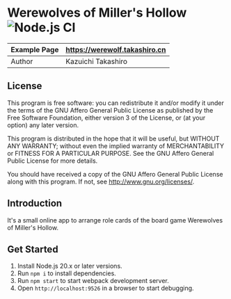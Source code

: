 Werewolves of Miller's Hollow ![Node.js CI](https://github.com/takashiro/asmodee-werewolf-react/workflows/Node.js%20CI/badge.svg)
==========

| Example Page |    https://werewolf.takashiro.cn       |
|--------------|---------------------------------------|
| Author       |           Kazuichi Takashiro          |


License
-------
This program is free software: you can redistribute it and/or modify
it under the terms of the GNU Affero General Public License as
published by the Free Software Foundation, either version 3 of the
License, or (at your option) any later version.

This program is distributed in the hope that it will be useful,
but WITHOUT ANY WARRANTY; without even the implied warranty of
MERCHANTABILITY or FITNESS FOR A PARTICULAR PURPOSE.  See the
GNU Affero General Public License for more details.

You should have received a copy of the GNU Affero General Public License
along with this program. If not, see <http://www.gnu.org/licenses/>.

Introduction
------------

It's a small online app to arrange role cards of the board game Werewolves of Miller's Hollow.

Get Started
-----------
1. Install Node.js 20.x or later versions.
1. Run `npm i` to install dependencies.
1. Run `npm start` to start webpack development server.
1. Open `http://localhost:9526` in a browser to start debugging.
